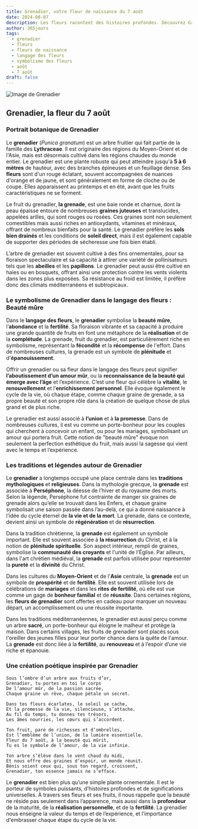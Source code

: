 ```yaml
---
title: Grenadier, votre fleur de naissance du 7 août
date: 2024-08-07
description: Les fleurs racontent des histoires profondes. Découvrez Grenadier, votre fleur de naissance du 7 août, ses symboles et récits fascinants. Plongez dans sa signification et son langage unique dans l'art floral.
author: 365jours
tags:
  - grenadier
  - fleurs
  - fleurs de naissance
  - langage des fleurs
  - symbolisme des fleurs
  - août
  - 7 août
draft: false
---
```



![Image de Grenadier](https://cdn.pixabay.com/photo/2012/09/30/02/58/flowers-58556_640.jpg#center)


## Grenadier, la fleur du 7 août

### Portrait botanique de Grenadier

Le **grenadier** (_Punica granatum_) est un arbre fruitier qui fait partie de la famille des **Lythraceae**. Il est originaire des régions du Moyen-Orient et de l'Asie, mais est désormais cultivé dans les régions chaudes du monde entier. Le grenadier est une plante robuste qui peut atteindre jusqu'à **5 à 6 mètres** de hauteur, avec des branches épineuses et un feuillage dense. Ses **fleurs** sont d'un rouge éclatant, souvent accompagnées de nuances d'orange et de jaune, et sont généralement en forme de cloche ou de coupe. Elles apparaissent au printemps et en été, avant que les fruits caractéristiques ne se forment.

Le fruit du grenadier, **la grenade**, est une baie ronde et charnue, dont la peau épaisse entoure de nombreuses **graines juteuses** et translucides, appelées arilles, qui sont rouges ou rosées. Ces graines sont non seulement comestibles mais aussi riches en antioxydants, vitamines et minéraux, offrant de nombreux bienfaits pour la santé. Le grenadier préfère les **sols bien drainés** et les conditions de **soleil direct**, mais il est également capable de supporter des périodes de sécheresse une fois bien établi.

L’arbre de grenadier est souvent cultivé à des fins ornementales, pour sa floraison spectaculaire et sa capacité à attirer une variété de pollinisateurs tels que les **abeilles** et les **papillons**. Le grenadier peut aussi être cultivé en haies ou en bosquets, offrant ainsi une protection contre les vents violents dans les zones plus exposées. Sa résistance au froid est limitée, il préfère donc des climats méditerranéens et subtropicaux.

### Le symbolisme de Grenadier dans le langage des fleurs : Beauté mûre

Dans le **langage des fleurs**, le **grenadier** symbolise la **beauté mûre**, l’**abondance** et la **fertilité**. Sa floraison vibrante et sa capacité à produire une grande quantité de fruits en font une métaphore de la **réalisation** et de la **complétude**. La grenade, fruit du grenadier, est particulièrement riche en symbolisme, représentant la **fécondité** et la **récompense** de l'effort. Dans de nombreuses cultures, la grenade est un symbole de **plénitude** et d'**épanouissement**.

Offrir un grenadier ou sa fleur dans le langage des fleurs peut signifier **l’aboutissement d’un amour mûr**, ou la **reconnaissance de la beauté qui émerge avec l’âge** et l’expérience. C’est une fleur qui célèbre la **vitalité**, le **renouvellement** et l’**enrichissement personnel**. Elle évoque également le cycle de la vie, où chaque étape, comme chaque graine de grenade, a sa propre beauté et son propre rôle dans la création de quelque chose de plus grand et de plus riche.

Le grenadier est aussi associé à **l’union** et à **la promesse**. Dans de nombreuses cultures, il est vu comme un porte-bonheur pour les couples qui cherchent à concevoir un enfant, ou pour les mariages, symbolisant un amour qui portera fruit. Cette notion de "beauté mûre" évoque non seulement la perfection esthétique du fruit, mais aussi la sagesse qui vient avec le temps et l’expérience.

### Les traditions et légendes autour de Grenadier

Le **grenadier** a longtemps occupé une place centrale dans les **traditions mythologiques** et **religieuses**. Dans la mythologie grecque, la **grenade** est associée à **Perséphone**, la déesse de l’hiver et du royaume des morts. Selon la légende, Perséphone fut contrainte de manger six graines de grenade alors qu’elle se trouvait dans les Enfers, et chaque graine symbolisait une saison passée dans l’au-delà, ce qui a donné naissance à l’idée du cycle éternel de **la vie et de la mort**. La grenade, dans ce contexte, devient ainsi un symbole de **régénération** et de **résurrection**.

Dans la tradition chrétienne, la **grenade** est également un symbole important. Elle est souvent associée à **la résurrection** du Christ, et à la notion de **plénitude spirituelle**. Son aspect intérieur, rempli de graines, symbolise la **communauté des croyants** et l'unité de l'Église. Par ailleurs, dans l'art chrétien médiéval, la **grenade** est parfois utilisée pour représenter la **pureté** et la **divinité** du Christ.

Dans les cultures du **Moyen-Orient** et de l'**Asie** centrale, la **grenade** est un symbole de **prospérité** et de **fertilité**. Elle est souvent utilisée lors de célébrations de **mariages** et dans les **rites de fertilité**, où elle est vue comme un gage de **bonheur familial** et de **réussite**. Dans certaines régions, les **fleurs de grenadier** sont offertes en cadeau pour marquer un nouveau départ, un accomplissement ou une réussite importante.

Dans les traditions méditerranéennes, le grenadier est aussi perçu comme un arbre **sacré**, un porte-bonheur qui éloigne le malheur et protège la maison. Dans certains villages, les fruits de grenadier sont placés sous l'oreiller des jeunes filles pour leur porter chance dans la quête de l'amour. La **grenade** est donc liée à la **fertilité**, au **renouveau** et à l’espoir d’une vie riche et épanouie.

### Une création poétique inspirée par Grenadier

```
Sous l’ombre d’un arbre aux fruits d’or,
Grenadier, tu portes en toi le corps
De l’amour mûr, de la passion sacrée,
Chaque graine un rêve, chaque pétale un secret.

Dans tes fleurs écarlates, le soleil se cache,
Et la promesse de la vie, silencieuse, s’attache.
Au fil du temps, tu donnes tes trésors,
Les âmes nourries, les cœurs qui s’accordent.

Ton fruit, paré de richesses et d’ombrelles,
Est l’emblème de l’union, de la lumière essentielle.
Fleur du 7 août, à la beauté qui mûrit,
Tu es le symbole de l’amour, de la vie infinie.

Ton arbre s’élève dans le vent chaud du midi,
Et nous offre des graines d’espoir, un monde réunit.
Bénis soient ceux qui, sous ton regard, croissent,
Grenadier, ton essence jamais ne s’efface.
```

Le **grenadier** est bien plus qu’une simple plante ornementale. Il est le porteur de symboles puissants, d’histoires profondes et de significations universelles. À travers ses fleurs et ses fruits, il nous rappelle que la beauté ne réside pas seulement dans l’apparence, mais aussi dans la **profondeur** de la maturité, de la **réalisation personnelle**, et de la **fertilité**. La grenadier nous enseigne la valeur du temps et de l’expérience, et l’importance d'embrasser chaque étape du cycle de la vie.